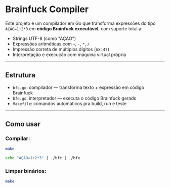 # Brainfuck Compiler

Este projeto é um compilador em Go que transforma expressões do tipo `AÇÃO=1+2*3` em **código Brainfuck executável**, com suporte total a:

- Strings UTF-8 (como "AÇÃO")
- Expressões aritméticas com `+`, `-`, `*`, `/`
- Impressão correta de múltiplos dígitos (ex: `47`)
- Interpretação e execução com máquina virtual própria

---

## Estrutura

- `bfc.go`: compilador — transforma texto + expressão em código Brainfuck
- `bfe.go`: interpretador — executa o código Brainfuck gerado
- `Makefile`: comandos automáticos pra build, run e teste

---

## Como usar

### Compilar:

```bash
make
```

```bash
echo "AÇÃO=1+2*3" | ./bfc | ./bfe
```

### Limpar binários:

```bash
make
```


